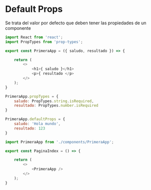 # Default Props

Se trata del valor por defecto que deben tener las propiedades de un componente

```js
import React from 'react';
import PropTypes from 'prop-types';

export const PrimeraApp = ({ saludo, resultado }) => {

    return (
        <>
            <h1>{ saludo }</h1>
            <p>{ resultado </p>
        </>
    );
}

PrimeraApp.propTypes = {
    saludo: PropTypes.string.isRequired,
    resultado: PropTypes.number.isRequired
}

PrimeraApp.defaultProps = {
    saludo: 'Hola mundo',
    resultado: 123
}
```

```js
import PrimeraApp from './components/PrimeraApp';

export const PaginaIndex = () => {

    return (
        <>
            <PrimeraApp />
        </>
    );
}
```